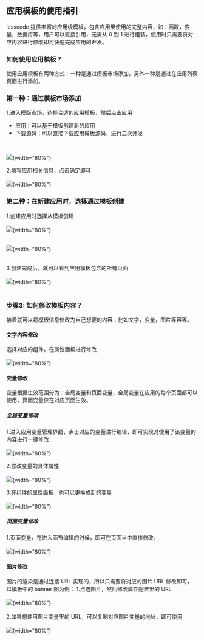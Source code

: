 ## 应用模板的使用指引
lesscode 提供丰富的应用级模板，包含应用里使用的完整内容，如：函数，变量，数据库等，用户可以直接引用，无需从 0 到 1 进行组装，使用时只需要将对应内容进行修改即可快速完成应用的开发。

### 如何使用应用模板？
使用应用模板有两种方式：一种是通过模板市场添加，另外一种是通过在应用列表页面进行添加。

### 第一种：通过模板市场添加
1.进入模版市场，选择合适的应用模板，然后点击应用
* 应用：可以基于模板创建新的应用
* 下载源码：可以直接下载应用模板源码，进行二次开发
<br/> 

![](../../../images/help/media/16401439584175/16401452054006.jpg){width="80%"}
<br/> 

2.填写应用相关信息，点击确定即可
<br/>
<br/>
![](../../../images/help/media/16401439584175/16401453082449.jpg){width="80%"}
<br/> 

### 第二种：在新建应用时，选择通过模板创建
1.创建应用时选择从模板创建
<br/> 
<br/> 
![](../../../images/help/media/16401439584175/16402443583719.jpg){width="80%"}
<br/> 
<br/> 

![](../../../images/help/media/16401439584175/16402444971314.jpg){width="80%"}
<br/> 
<br/> 

3.创建完成后，就可以看到应用模板包含的所有页面
<br/> 
<br/> 
![](../../../images/help/media/16401439584175/16401666141194.jpg){width="80%"}
<br/> 
<br/> 


### 步骤3:  如何修改模板内容？
接着就可以将模板信息修改为自己想要的内容：比如文字，变量，图片等容等。

#### 文字内容修改

选择对应的组件，在属性面板进行修改
<br/>
<br/>
![](../../../images/help/media/16401439584175/16401794072272.jpg){width="80%"}


#### 变量修改

变量根据生效范围分为：全局变量和页面变量，全局变量在应用的每个页面都可以使用，页面变量仅在对应页面生效。

##### 全局变量修改

1.进入应用变量管理界面，点击对应的变量进行编辑，即可实现对使用了该变量的内容进行一键修改
<br/> 
<br/> 
![](../../../images/help/media/16401439584175/16402313226232.jpg){width="80%"}


2.修改变量的具体属性
<br/>
<br/> 
![](../../../images/help/media/16401439584175/16402313944732.jpg){width="80%"}

3.在组件的属性面板，也可以更换成新的变量
<br/> 
<br/> 
![](../../../images/help/media/16401439584175/16402318209481.jpg){width="80%"}


##### 页面变量修改
1.页面变量，在进入画布编辑的时候，即可在页面当中直接修改。
<br/> 
<br/> 
![](../../../images/help/media/16401439584175/16402319733847.jpg){width="80%"}


#### 图片修改
图片的渲染是通过连接 URL 实现的，所以只需要将对应的图片 URL 修改即可，以模板中的 banner 图为例：
1.点选图片，然后修改属性配置里的 URL
<br/> 
<br/>
![](../../../images/help/media/16401439584175/16402324820488.jpg){width="80%"}
<br/> 
<br/> 
2.如果想使用图片变量里的 URL，可以复制对应图片变量的地址，即可使用
<br/> 
<br/>
![](../../../images/help/media/16401439584175/16402453752516.jpg){width="80%"}
